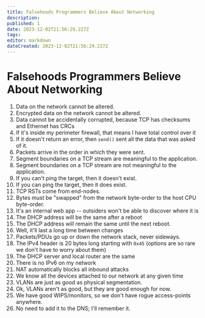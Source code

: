```yaml
---
title: Falsehoods Programmers Believe About Networking
description: 
published: 1
date: 2023-12-02T21:56:29.227Z
tags: 
editor: markdown
dateCreated: 2023-12-02T21:56:29.227Z
---
```


# Falsehoods Programmers Believe About Networking


1. Data on the network cannot be altered.
2. Encrypted data on the network cannot be altered.
3. Data cannot be accidentally corrupted, because TCP has checksums and Ethernet has CRCs
4. If it's inside my perimeter firewall, that means I have total control over it 
5. If it doesn't return an error, then `send()` sent all the data that was asked of it.
6. Packets arrive in the order in which they were sent.
7. Segment boundaries on a TCP stream are meaningful to the application.
8. Segment boundaries on a TCP stream are not meaningful to the application.
9. If you can't ping the target, then it doesn't exist. 
10. If you can ping the target, then it does exist.
11. TCP RSTs come from end-nodes.
12. Bytes must be "swapped" from the network byte-order to the host CPU byte-order.
13. It's an internal web app -- outsiders won't be able to discover where it is 
14. The DHCP address will be the same after a reboot 
15. The DHCP address will remain the same until the next reboot.
16. Well, it'll last a long time between changes
17. Packets/PDUs go up or down the network stack, never sideways. 
18. The IPv4 header is 20 bytes long starting with `0x45` (options are so rare we don't have to worry about them) 
19. The DHCP server and local router are the same 
20. There is no IPv6 on my network 
21. NAT automatically blocks all inbound attacks 
22. We know all the devices attached to our network at any given time 
23. VLANs are just as good as physical segmentation.
24. Ok, VLANs aren't as good, but they are good enough for now.
25. We have good WIPS/monitors, so we don't have rogue access-points anywhere. 
26. No need to add it to the DNS; I'll remember it. 
